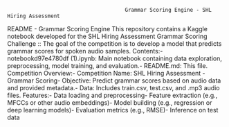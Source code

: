                                           Grammar Scoring Engine - SHL Hiring Assessment
README - Grammar Scoring Engine
This repository contains a Kaggle notebook developed for the SHL Hiring Assessment Grammar Scoring
Challenge ::
The goal of the competition is to develop a model that predicts grammar scores for spoken audio samples.
Contents:- notebookd97e4780df (1).ipynb: Main notebook containing data exploration, preprocessing, model training,
and evaluation.- README.md: This file.
Competition Overview:- Competition Name: SHL Hiring Assessment - Grammar Scoring- Objective: Predict grammar scores based on audio data and provided metadata.- Data: Includes train.csv, test.csv, and .mp3 audio files.
Features:- Data loading and preprocessing- Feature extraction (e.g., MFCCs or other audio embeddings)- Model building (e.g., regression or deep learning models)- Evaluation metrics (e.g., RMSE)- Inference on test data
